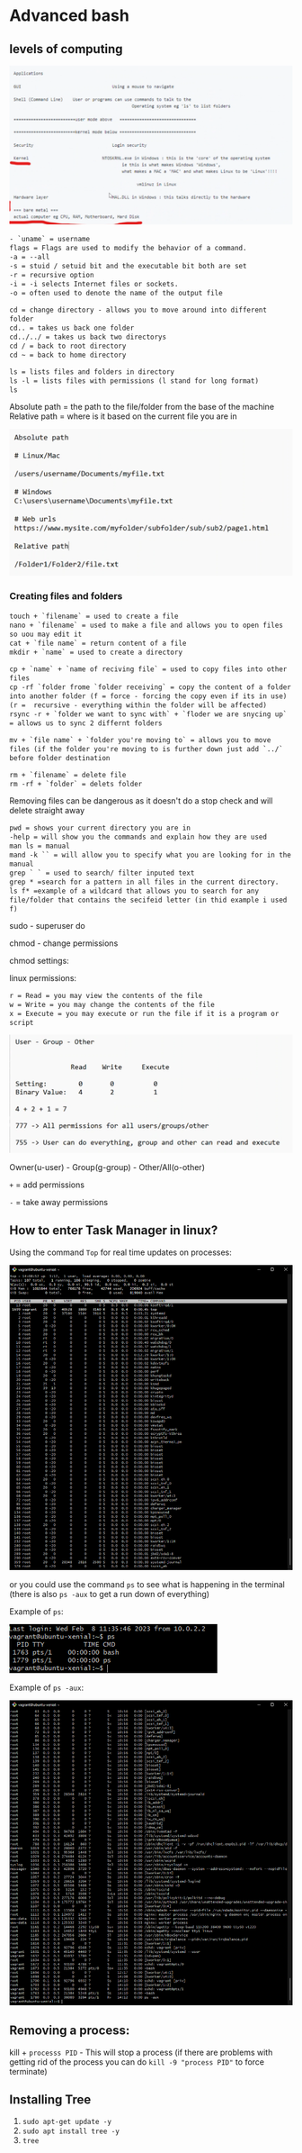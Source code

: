 # Advanced bash

## levels of computing
![img.png](images/img.png)
```
- `uname` = username
flags = Flags are used to modify the behavior of a command.
-a = --all
-s = stuid / setuid bit and the executable bit both are set
-r = recursive option
-i = -i selects Internet files or sockets.
-o = often used to denote the name of the output file
```

```
cd = change directory - allows you to move around into different folder
cd.. = takes us back one folder
cd../../ = takes us back two directorys
cd / = back to root directory
cd ~ = back to home directory  
```

```
ls = lists files and folders in directory 
ls -l = lists files with permissions (l stand for long format)
ls 
```
Absolute path = the path to the file/folder from the base of the machine
Relative path = where is it based on the current file you are in 

![img_1.png](images/img_1.png)

### Creating files and folders

```
touch + `filename` = used to create a file
nano + `filename` = used to make a file and allows you to open files so uou may edit it
cat + `file name` = return content of a file
mkdir + `name` = used to create a directory
```

```
cp + `name` + `name of reciving file` = used to copy files into other files
cp -rf `folder frome `folder receiving` = copy the content of a folder into another folder (f = force - forcing the copy even if its in use) (r =  recursive - everything within the folder will be affected)
rsync -r + `folder we want to sync with` + `floder we are snycing up` = allows us to sync 2 differnt folders
```
```
mv + `file name` + `folder you're moving to` = allows you to move files (if the folder you're moving to is further down just add `../` before folder destination
```
```
rm + `filename` = delete file
rm -rf + `folder` = delets folder
```
Removing files can be dangerous as it doesn't do a stop check and will delete straight away

```
pwd = shows your current directory you are in 
-help = will show you the commands and explain how they are used
man ls = manual
mand -k `` = will allow you to specify what you are looking for in the manual 
grep ` ` = used to search/ filter inputed text
grep * =search for a pattern in all files in the current directory.
ls f* =example of a wildcard that allows you to search for any file/folder that contains the secifeid letter (in thid example i used f)
```
sudo - superuser do

chmod - change permissions 

chmod settings:

linux permissions:
```
r = Read = you may view the contents of the file
w = Write = you may change the contents of the file
x = Execute = you may execute or run the file if it is a program or script
```

![img.png](images/img_2.png)

Owner(u-user) - Group(g-group) - Other/All(o-other)

`+` = add permissions

`-` = take away permissions 

## How to enter Task Manager in linux?

Using the command `Top` for real time updates on processes:

![img.png](images/img_3.png)

or you could use the command `ps` to see what is happening in the terminal (there is also `ps -aux` to get a run down of everything)

Example of `ps`:

![img.png](images/img_4.png)

Example of `ps -aux`:

![img.png](images/img_5.png)

## Removing a process:

kill + `processs PID` - This will stop a process (if there are problems with getting rid of the process you can do `kill -9 "process PID"` to force terminate)

## Installing Tree

1. `sudo apt-get update -y`
2. `sudo apt install tree -y`
3. `tree`
















